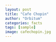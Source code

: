 ```yaml
---
layout: post
title: "Cafe Chopin"
author: "Orbitum"
categories: facts
tags: [sample]
image: cafechopin.jpg
---
```



